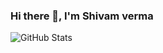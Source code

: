 ### Hi there 👋, I'm Shivam verma
<!--
**vshivam5/vshivam5** is a ✨ _special_ ✨ repository because its `README.md` (this file) appears on your GitHub profile.

Here are some ideas to get you started:

- 🔭 I’m currently working on Data Science and Business Analytics
- 🌱 I’m currently learning Data Structure and Algorithm
- 🤔 I’m looking for help with DSA
- 💬 Ask me about, I'm happy to help.
- 😄 Pronouns: He/Him
- ⚡ Fun fact:I love Programming, weight training.
-->

![GitHub Stats](https://github-readme-stats.vercel.app/api?username=vshivam5&theme=radical)
